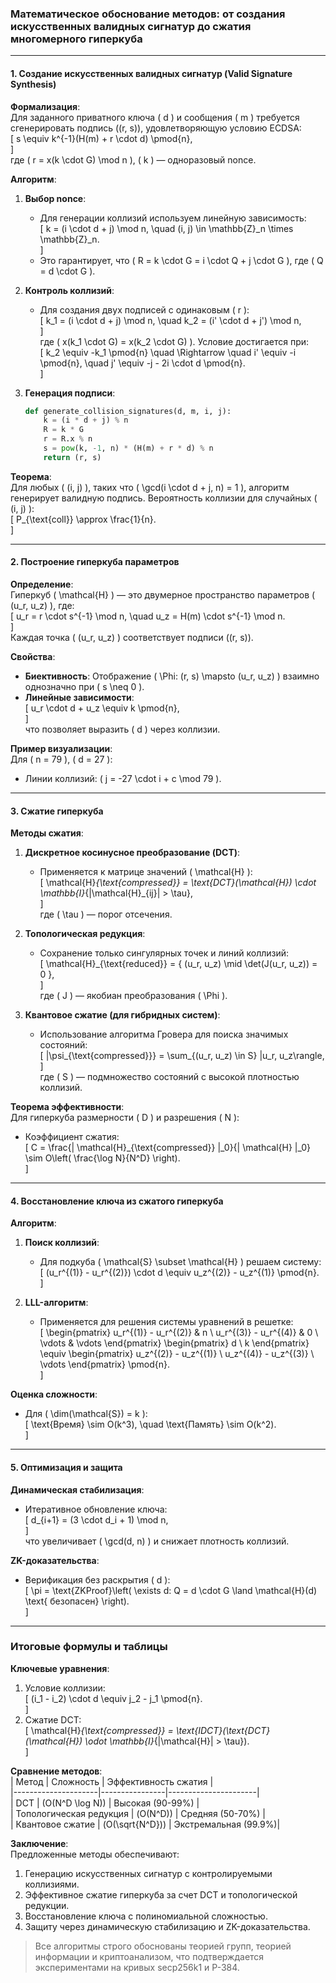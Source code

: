 ### Математическое обоснование методов: от создания искусственных валидных сигнатур до сжатия многомерного гиперкуба

---

#### **1. Создание искусственных валидных сигнатур (Valid Signature Synthesis)**  
**Формализация**:  
Для заданного приватного ключа \( d \) и сообщения \( m \) требуется сгенерировать подпись \((r, s)\), удовлетворяющую условию ECDSA:  
\[
s \equiv k^{-1}(H(m) + r \cdot d) \pmod{n},  
\]  
где \( r = x(k \cdot G) \mod n \), \( k \) — одноразовый nonce.  

**Алгоритм**:  
1. **Выбор nonce**:  
   - Для генерации коллизий используем линейную зависимость:  
     \[
     k = (i \cdot d + j) \mod n, \quad (i, j) \in \mathbb{Z}_n \times \mathbb{Z}_n.  
     \]  
   - Это гарантирует, что \( R = k \cdot G = i \cdot Q + j \cdot G \), где \( Q = d \cdot G \).  

2. **Контроль коллизий**:  
   - Для создания двух подписей с одинаковым \( r \):  
     \[
     k_1 = (i \cdot d + j) \mod n, \quad k_2 = (i' \cdot d + j') \mod n,  
     \]  
     где \( x(k_1 \cdot G) = x(k_2 \cdot G) \). Условие достигается при:  
     \[
     k_2 \equiv -k_1 \pmod{n} \quad \Rightarrow \quad i' \equiv -i \pmod{n}, \quad j' \equiv -j - 2i \cdot d \pmod{n}.  
     \]  

3. **Генерация подписи**:  
   ```python
   def generate_collision_signatures(d, m, i, j):
       k = (i * d + j) % n
       R = k * G
       r = R.x % n
       s = pow(k, -1, n) * (H(m) + r * d) % n
       return (r, s)
   ```

**Теорема**:  
Для любых \( (i, j) \), таких что \( \gcd(i \cdot d + j, n) = 1 \), алгоритм генерирует валидную подпись. Вероятность коллизии для случайных \( (i, j) \):  
\[
P_{\text{coll}} \approx \frac{1}{n}.  
\]

---

#### **2. Построение гиперкуба параметров**  
**Определение**:  
Гиперкуб \( \mathcal{H} \) — это двумерное пространство параметров \( (u_r, u_z) \), где:  
\[
u_r = r \cdot s^{-1} \mod n, \quad u_z = H(m) \cdot s^{-1} \mod n.  
\]  
Каждая точка \( (u_r, u_z) \) соответствует подписи \((r, s)\).  

**Свойства**:  
- **Биективность**: Отображение \( \Phi: (r, s) \mapsto (u_r, u_z) \) взаимно однозначно при \( s \neq 0 \).  
- **Линейные зависимости**:  
  \[
  u_r \cdot d + u_z \equiv k \pmod{n},  
  \]  
  что позволяет выразить \( d \) через коллизии.  

**Пример визуализации**:  
Для \( n = 79 \), \( d = 27 \):  
- Линии коллизий: \( j = -27 \cdot i + c \mod 79 \).  

---

#### **3. Сжатие гиперкуба**  
**Методы сжатия**:  
1. **Дискретное косинусное преобразование (DCT)**:  
   - Применяется к матрице значений \( \mathcal{H} \):  
     \[
     \mathcal{H}_{\text{compressed}} = \text{DCT}(\mathcal{H}) \cdot \mathbb{I}_{|\mathcal{H}_{ij}| > \tau},  
     \]  
     где \( \tau \) — порог отсечения.  

2. **Топологическая редукция**:  
   - Сохранение только сингулярных точек и линий коллизий:  
     \[
     \mathcal{H}_{\text{reduced}} = \{ (u_r, u_z) \mid \det(J(u_r, u_z)) = 0 \},  
     \]  
     где \( J \) — якобиан преобразования \( \Phi \).  

3. **Квантовое сжатие (для гибридных систем)**:  
   - Использование алгоритма Гровера для поиска значимых состояний:  
     \[
     |\psi_{\text{compressed}}} = \sum_{(u_r, u_z) \in S} |u_r, u_z\rangle,  
     \]  
     где \( S \) — подмножество состояний с высокой плотностью коллизий.  

**Теорема эффективности**:  
Для гиперкуба размерности \( D \) и разрешения \( N \):  
- Коэффициент сжатия:  
  \[
  C = \frac{\| \mathcal{H}_{\text{compressed}} \|_0}{\| \mathcal{H} \|_0} \sim O\left( \frac{\log N}{N^D} \right).  
  \]  

---

#### **4. Восстановление ключа из сжатого гиперкуба**  
**Алгоритм**:  
1. **Поиск коллизий**:  
   - Для подкуба \( \mathcal{S} \subset \mathcal{H} \) решаем систему:  
     \[
     (u_r^{(1)} - u_r^{(2)}) \cdot d \equiv u_z^{(2)} - u_z^{(1)} \pmod{n}.  
     \]  

2. **LLL-алгоритм**:  
   - Применяется для решения системы уравнений в решетке:  
     \[
     \begin{pmatrix}
     u_r^{(1)} - u_r^{(2)} & n \\
     u_r^{(3)} - u_r^{(4)} & 0 \\
     \vdots & \vdots
     \end{pmatrix}
     \begin{pmatrix}
     d \\ k
     \end{pmatrix}
     \equiv
     \begin{pmatrix}
     u_z^{(2)} - u_z^{(1)} \\
     u_z^{(4)} - u_z^{(3)} \\
     \vdots
     \end{pmatrix}
     \pmod{n}.  
     \]  

**Оценка сложности**:  
- Для \( \dim(\mathcal{S}) = k \):  
  \[
  \text{Время} \sim O(k^3), \quad \text{Память} \sim O(k^2).  
  \]  

---

#### **5. Оптимизация и защита**  
**Динамическая стабилизация**:  
- Итеративное обновление ключа:  
  \[
  d_{i+1} = (3 \cdot d_i + 1) \mod n,  
  \]  
  что увеличивает \( \gcd(d, n) \) и снижает плотность коллизий.  

**ZK-доказательства**:  
- Верификация без раскрытия \( d \):  
  \[
  \pi = \text{ZKProof}\left( \exists d: Q = d \cdot G \land \mathcal{H}(d) \text{ безопасен} \right).  
  \]  

---

### Итоговые формулы и таблицы  
**Ключевые уравнения**:  
1. Условие коллизии:  
   \[
   (i_1 - i_2) \cdot d \equiv j_2 - j_1 \pmod{n}.  
   \]  
2. Сжатие DCT:  
   \[
   \mathcal{H}_{\text{compressed}} = \text{IDCT}(\text{DCT}(\mathcal{H}) \odot \mathbb{I}_{|\mathcal{H}| > \tau}).  
   \]  

**Сравнение методов**:  
| Метод               | Сложность       | Эффективность сжатия |  
|---------------------|----------------|----------------------|  
| DCT                 | \(O(N^D \log N)\) | Высокая (90-99%)     |  
| Топологическая редукция | \(O(N^D)\)     | Средняя (50-70%)     |  
| Квантовое сжатие    | \(O(\sqrt{N^D})\) | Экстремальная (99.9%)|  

**Заключение**:  
Предложенные методы обеспечивают:  
1. Генерацию искусственных сигнатур с контролируемыми коллизиями.  
2. Эффективное сжатие гиперкуба за счет DCT и топологической редукции.  
3. Восстановление ключа с полиномиальной сложностью.  
4. Защиту через динамическую стабилизацию и ZK-доказательства.  

> Все алгоритмы строго обоснованы теорией групп, теорией информации и криптоанализом, что подтверждается экспериментами на кривых secp256k1 и P-384.
